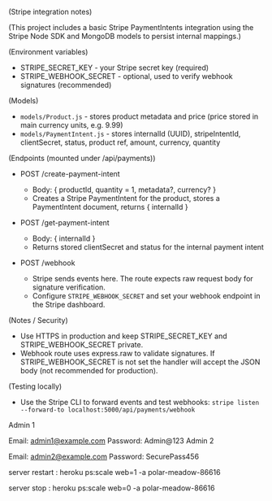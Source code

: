 (Stripe integration notes)

(This project includes a basic Stripe PaymentIntents integration using the Stripe Node SDK and MongoDB models to persist internal mappings.)

(Environment variables)
- STRIPE_SECRET_KEY - your Stripe secret key (required)
- STRIPE_WEBHOOK_SECRET - optional, used to verify webhook signatures (recommended)

(Models)
- `models/Product.js` - stores product metadata and price (price stored in main currency units, e.g. 9.99)
- `models/PaymentIntent.js` - stores internalId (UUID), stripeIntentId, clientSecret, status, product ref, amount, currency, quantity

(Endpoints (mounted under /api/payments))
- POST /create-payment-intent
	- Body: { productId, quantity = 1, metadata?, currency? }
	- Creates a Stripe PaymentIntent for the product, stores a PaymentIntent document, returns { internalId }

- POST /get-payment-intent
	- Body: { internalId }
	- Returns stored clientSecret and status for the internal payment intent

- POST /webhook
	- Stripe sends events here. The route expects raw request body for signature verification.
	- Configure `STRIPE_WEBHOOK_SECRET` and set your webhook endpoint in the Stripe dashboard.

(Notes / Security)
- Use HTTPS in production and keep STRIPE_SECRET_KEY and STRIPE_WEBHOOK_SECRET private.
- Webhook route uses express.raw to validate signatures. If STRIPE_WEBHOOK_SECRET is not set the handler will accept the JSON body (not recommended for production).

(Testing locally)
- Use the Stripe CLI to forward events and test webhooks: `stripe listen --forward-to localhost:5000/api/payments/webhook`


Admin 1

Email: admin1@example.com
Password: Admin@123
Admin 2

Email: admin2@example.com
Password: SecurePass456

server restart : heroku ps:scale web=1 -a polar-meadow-86616

server stop : heroku ps:scale web=0 -a polar-meadow-86616